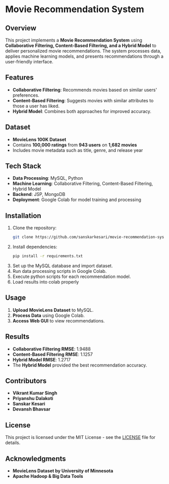 # Movie Recommendation System

## Overview
This project implements a **Movie Recommendation System** using **Collaborative Filtering, Content-Based Filtering, and a Hybrid Model** to deliver personalized movie recommendations. The system processes data, applies machine learning models, and presents recommendations through a user-friendly interface.

## Features
- **Collaborative Filtering**: Recommends movies based on similar users' preferences.
- **Content-Based Filtering**: Suggests movies with similar attributes to those a user has liked.
- **Hybrid Model**: Combines both approaches for improved accuracy.

## Dataset
- **MovieLens 100K Dataset**
- Contains **100,000 ratings** from **943 users** on **1,682 movies**
- Includes movie metadata such as title, genre, and release year

## Tech Stack
- **Data Processing**: MySQL, Python
- **Machine Learning**: Collaborative Filtering, Content-Based Filtering, Hybrid Model
- **Backend**: JSP, MongoDB
- **Deployment**: Google Colab for model training and processing

## Installation
1. Clone the repository:
   ```sh
   git clone https://github.com/sanskarkesari/movie-recommendation-system.git
   ```
2. Install dependencies:
   ```sh
   pip install -r requirements.txt
   ```
3. Set up the MySQL database and import dataset.
4. Run data processing scripts in Google Colab.
5. Execute python scripts for each recommendation model.
6. Load results into colab properly

## Usage
1. **Upload MovieLens Dataset** to MySQL.
2. **Process Data** using Google Colab.
3. **Access Web GUI** to view recommendations.

## Results
- **Collaborative Filtering RMSE**: 1.9488
- **Content-Based Filtering RMSE**: 1.1257
- **Hybrid Model RMSE**: 1.2717
- The **Hybrid Model** provided the best recommendation accuracy.

## Contributors
- **Vikrant Kumar Singh**  
- **Priyanshu Dalakoti**  
- **Sanskar Kesari**  
- **Devansh Bhavsar**  

## License
This project is licensed under the MIT License - see the [LICENSE](LICENSE) file for details.

## Acknowledgments
- **MovieLens Dataset by University of Minnesota**
- **Apache Hadoop & Big Data Tools**


